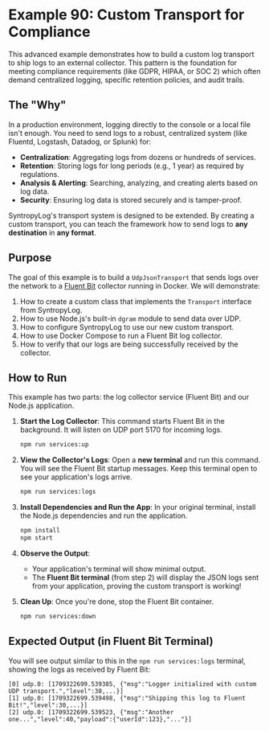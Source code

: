 # Example 90: Custom Transport for Compliance

This advanced example demonstrates how to build a custom log transport to ship logs to an external collector. This pattern is the foundation for meeting compliance requirements (like GDPR, HIPAA, or SOC 2) which often demand centralized logging, specific retention policies, and audit trails.

## The "Why"

In a production environment, logging directly to the console or a local file isn't enough. You need to send logs to a robust, centralized system (like Fluentd, Logstash, Datadog, or Splunk) for:
- **Centralization**: Aggregating logs from dozens or hundreds of services.
- **Retention**: Storing logs for long periods (e.g., 1 year) as required by regulations.
- **Analysis & Alerting**: Searching, analyzing, and creating alerts based on log data.
- **Security**: Ensuring log data is stored securely and is tamper-proof.

SyntropyLog's transport system is designed to be extended. By creating a custom transport, you can teach the framework how to send logs to **any destination** in **any format**.

## Purpose

The goal of this example is to build a `UdpJsonTransport` that sends logs over the network to a [Fluent Bit](https://fluentbit.io/) collector running in Docker. We will demonstrate:
1.  How to create a custom class that implements the `Transport` interface from SyntropyLog.
2.  How to use Node.js's built-in `dgram` module to send data over UDP.
3.  How to configure SyntropyLog to use our new custom transport.
4.  How to use Docker Compose to run a Fluent Bit log collector.
5.  How to verify that our logs are being successfully received by the collector.

## How to Run

This example has two parts: the log collector service (Fluent Bit) and our Node.js application.

1.  **Start the Log Collector**:
    This command starts Fluent Bit in the background. It will listen on UDP port 5170 for incoming logs.
    ```bash
    npm run services:up
    ```

2.  **View the Collector's Logs**:
    Open a **new terminal** and run this command. You will see the Fluent Bit startup messages. Keep this terminal open to see your application's logs arrive.
    ```bash
    npm run services:logs
    ```

3.  **Install Dependencies and Run the App**:
    In your original terminal, install the Node.js dependencies and run the application.
    ```bash
    npm install
    npm start
    ```

4.  **Observe the Output**:
    - Your application's terminal will show minimal output.
    - The **Fluent Bit terminal** (from step 2) will display the JSON logs sent from your application, proving the custom transport is working!

5.  **Clean Up**:
    Once you're done, stop the Fluent Bit container.
    ```bash
    npm run services:down
    ```

## Expected Output (in Fluent Bit Terminal)

You will see output similar to this in the `npm run services:logs` terminal, showing the logs as received by Fluent Bit:

```
[0] udp.0: [1709322699.539385, {"msg":"Logger initialized with custom UDP transport.","level":30,...}]
[1] udp.0: [1709322699.539498, {"msg":"Shipping this log to Fluent Bit!","level":30,...}]
[2] udp.0: [1709322699.539523, {"msg":"Another one...","level":40,"payload":{"userId":123},"..."}]
``` 